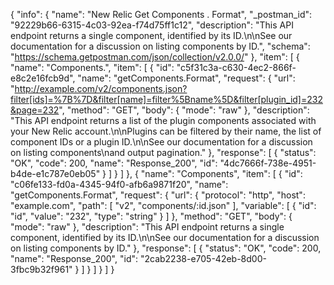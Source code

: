 {
  "info": {
    "name": "New Relic Get Components  . Format",
    "_postman_id": "92229b66-6315-4c03-92ea-f74d75ff1c12",
    "description": "This API endpoint returns a single component, identified by its ID.\n\nSee our documentation for a discussion on listing components by ID.",
    "schema": "https://schema.getpostman.com/json/collection/v2.0.0/"
  },
  "item": [
    {
      "name": "Components.",
      "item": [
        {
          "id": "c5f31c3a-c630-4ec2-866f-e8c2e16fcb9d",
          "name": "getComponents.Format",
          "request": {
            "url": "http://example.com/v2/components.json?filter[ids]=%7B%7D&filter[name]=filter%5Bname%5D&filter[plugin_id]=232&page=232",
            "method": "GET",
            "body": {
              "mode": "raw"
            },
            "description": "This API endpoint returns a list of the plugin components associated with your New Relic account.\n\nPlugins can be filtered by their name, the list of component IDs or a plugin ID.\n\nSee our documentation for a discussion on  listing components\nand  output pagination."
          },
          "response": [
            {
              "status": "OK",
              "code": 200,
              "name": "Response_200",
              "id": "4dc7666f-738e-4951-b4de-e1c787e0eb05"
            }
          ]
        }
      ]
    },
    {
      "name": "Components",
      "item": [
        {
          "id": "c06fe133-fd0a-4345-94f0-afb6a9871f20",
          "name": "getComponents.Format",
          "request": {
            "url": {
              "protocol": "http",
              "host": "example.com",
              "path": [
                "v2",
                "components/:id.json"
              ],
              "variable": [
                {
                  "id": "id",
                  "value": "232",
                  "type": "string"
                }
              ]
            },
            "method": "GET",
            "body": {
              "mode": "raw"
            },
            "description": "This API endpoint returns a single component, identified by its ID.\n\nSee our documentation for a discussion on listing components by ID."
          },
          "response": [
            {
              "status": "OK",
              "code": 200,
              "name": "Response_200",
              "id": "2cab2238-e705-42eb-8d00-3fbc9b32f961"
            }
          ]
        }
      ]
    }
  ]
}